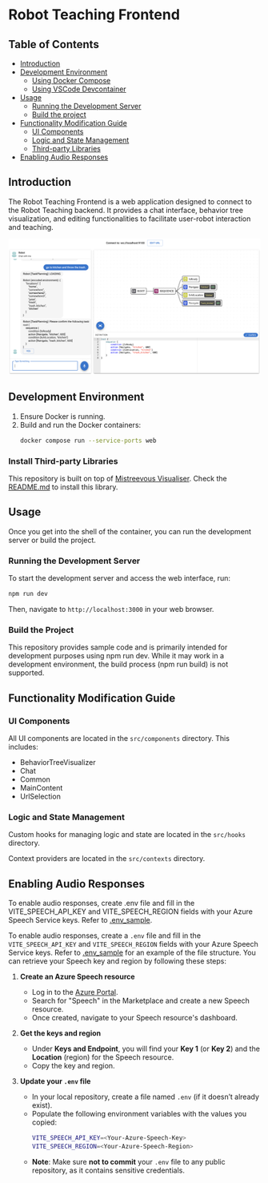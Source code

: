 # Robot Teaching Frontend

## Table of Contents

- [Introduction](#introduction)
- [Development Environment](#development-environment)
  - [Using Docker Compose](#using-docker-compose)
  - [Using VSCode Devcontainer](#using-vscode-devcontainer)
- [Usage](#usage)
    - [Running the Development Server](#running-the-development-server)
    - [Build the project](#build-the-project)
- [Functionality Modification Guide](#functionality-modification-guide)
    - [UI Components](#ui-components)
    - [Logic and State Management](#logic-and-state-management)
    - [Third-party Libraries](#third-party-libraries)
- [Enabling Audio Responses](#enabling-audio-responses)

## Introduction

The Robot Teaching Frontend is a web application designed to connect to the Robot Teaching backend. It provides a chat interface, behavior tree visualization, and editing functionalities to facilitate user-robot interaction and teaching.

![preview-image](./public/preview.png)

## Development Environment

1. Ensure Docker is running.
2. Build and run the Docker containers:
   ```bash
   docker compose run --service-ports web
   ```

### Install Third-party Libraries
This repository is built on top of [Mistreevous Visualiser](https://github.com/nikkorn/mistreevous-visualiser). Check the [README.md](src\libs\README.md) to install this library.



## Usage
Once you get into the shell of the container, you can run the development server or build the project.

### Running the Development Server

To start the development server and access the web interface, run:

```bash
npm run dev
```

Then, navigate to `http://localhost:3000` in your web browser.

### Build the Project

This repository provides sample code and is primarily intended for development purposes using npm run dev. While it may work in a development environment, the build process (npm run build) is not supported.

## Functionality Modification Guide
### UI Components
All UI components are located in the `src/components` directory. This includes:
- BehaviorTreeVisualizer
- Chat
- Common
- MainContent
- UrlSelection

### Logic and State Management
Custom hooks for managing logic and state are located in the `src/hooks` directory. 

Context providers are located in the `src/contexts` directory.

## Enabling Audio Responses

To enable audio responses, create .env file and fill in the VITE_SPEECH_API_KEY and VITE_SPEECH_REGION fields with your Azure Speech Service keys. Refer to [.env_sample](.env_sample).

To enable audio responses, create a `.env` file and fill in the `VITE_SPEECH_API_KEY` and `VITE_SPEECH_REGION` fields with your Azure Speech Service keys. Refer to [.env_sample](.env_sample) for an example of the file structure. You can retrieve your Speech key and region by following these steps:

1. **Create an Azure Speech resource**  
   - Log in to the [Azure Portal](https://portal.azure.com/).  
   - Search for "Speech" in the Marketplace and create a new Speech resource.  
   - Once created, navigate to your Speech resource's dashboard.

2. **Get the keys and region**  
   - Under **Keys and Endpoint**, you will find your **Key 1** (or **Key 2**) and the **Location** (region) for the Speech resource.  
   - Copy the key and region.

3. **Update your `.env` file**  
   - In your local repository, create a file named `.env` (if it doesn’t already exist).  
   - Populate the following environment variables with the values you copied:  
     ```bash
     VITE_SPEECH_API_KEY=<Your-Azure-Speech-Key>
     VITE_SPEECH_REGION=<Your-Azure-Speech-Region>
     ```
   - **Note**: Make sure **not to commit** your `.env` file to any public repository, as it contains sensitive credentials.